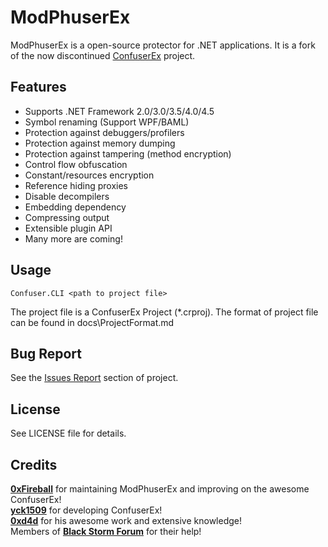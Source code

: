 ModPhuserEx
========
ModPhuserEx is a open-source protector for .NET applications.
It is a fork of the now discontinued [ConfuserEx](https://github.com/yck1509/ConfuserEx/) project.

Features
--------
* Supports .NET Framework 2.0/3.0/3.5/4.0/4.5
* Symbol renaming (Support WPF/BAML)
* Protection against debuggers/profilers
* Protection against memory dumping
* Protection against tampering (method encryption)
* Control flow obfuscation
* Constant/resources encryption
* Reference hiding proxies
* Disable decompilers
* Embedding dependency
* Compressing output
* Extensible plugin API
* Many more are coming!

Usage
-----
`Confuser.CLI <path to project file>`

The project file is a ConfuserEx Project (*.crproj).
The format of project file can be found in docs\ProjectFormat.md

Bug Report
----------
See the [Issues Report](issues/) section of project.


License
-------
See LICENSE file for details.

Credits
-------
**[0xFireball](https://github.com/0xFireball)** for maintaining ModPhuserEx and improving on the awesome ConfuserEx!  
**[yck1509](https://github.com/yck1509)** for developing ConfuserEx!  
**[0xd4d](https://github.com/0xd4d)** for his awesome work and extensive knowledge!  
Members of **[Black Storm Forum](http://board.b-at-s.info/)** for their help!
